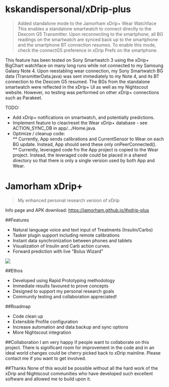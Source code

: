 # kskandispersonal/xDrip-plus
> Added standalone mode to the Jamorham xDrip+ Wear Watchface
This enables a standalone smartwatch to connect directly to the Dexcom G5 Transmitter.  Upon reconnecting to the smartphone, all BG readings on the smartwatch are synced back up to the smartphone and the smartphone BT connection resumes.  To enable this mode, check the connectG5 preference in xDrip Prefs on the smartphone.

This feature has been tested on Sony Smartwatch 3 using the xDrip+ BigChart watchface on many long runs while not connected to my Samsung Galaxy Note 4.  Upon reestabling wear connection, my Sony Smartwatch BG data (TransmitterData.java) was sent immediately to my Note 4, and its BT connection to the Dexcom G5 resumed.  The BGs from the standalone smartwatch were reflected in the xDrip+ UI as well as my Nightscout website.  However, no testing was performed on other xDrip+ connections such as Parakeet.

TODO:
* Add xDrip+ notifications on smartwatch, and potentially predictions.
* Implement feature to clear/reset the Wear xDrip+ database - see ACTION_SYNC_DB in app/.../Home.java.
* Optimize / cleanup code:  
** Currently, App sends calibrations and CurrentSensor to Wear on each BG update.  Instead, App should send these only onPeerConnected().    
** Currently, leveraged code fro the App project is copied to the Wear project.  Instead, the leveraged code could be placed in a shared directory so that there is only a single version used by both App and Wear.

# Jamorham xDrip+
> My enhanced personal research version of xDrip

 Info page and APK download: https://jamorham.github.io/#xdrip-plus

##Features
* Natural language voice and text input of Treatments (Insulin/Carbs)
* Tasker plugin support including remote calibrations
* Instant data synchronization between phones and tablets
* Visualization of Insulin and Carb action curves.
* Forward prediction with live "Bolus Wizard"
<img align="middle" src="https://jamorham.github.io/images/jamorham-natural-language-treatments-two-web.png">

##Ethos
* Developed using Rapid Prototyping methodology
* Immediate results favoured to prove concepts
* Designed to support my personal research goals
* Community testing and collaboration appreciated!

##Roadmap
* Code clean up
* Extensible Profile configuration
* Increase automation and data backup and sync options
* More Nightscout integration

##Collaboration
I am very happy if people want to collaborate on this project. There is significant room for improvement in the code and in an ideal world changes could be cherry picked back to xDrip mainline. Please contact me if you want to get involved.

##Thanks
None of this would be possible without all the hard work of the xDrip and Nightscout communities who have developed such excellent software and allowed me to build upon it.

